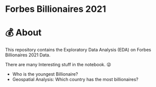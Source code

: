 # Forbes Billionaires 2021 

# 💰 About 
This repository contains the Exploratory Data Analysis (EDA) on Forbes Billionaires 2021 Data.

There are many Interesting stuff in the notebook. 😜

-   Who is the youngest Billionaire? 
-   Geospatial Analysis: Which country has the most billionaires?